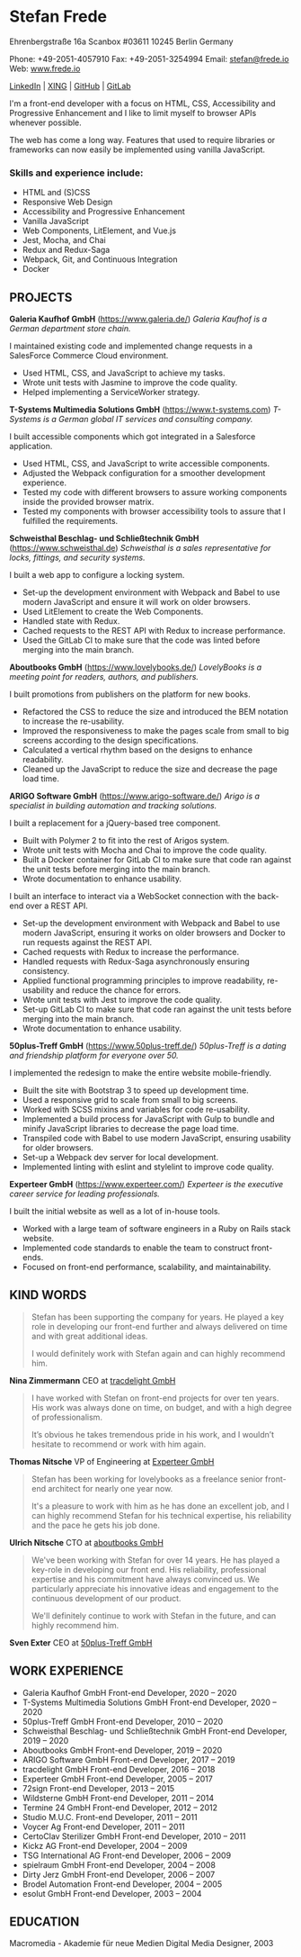 # Stefan Frede

Ehrenbergstraße 16a
Scanbox #03611
10245 Berlin
Germany

Phone: +49-2051-4057910
Fax: +49-2051-3254994
Email: stefan@frede.io
Web: www.frede.io

[LinkedIn](https://www.linkedin.com/in/stefanfrede/) | [XING](https://www.xing.com/profile/Stefan_Frede2) | [GitHub](https://github.com/stefanfrede) | [GitLab](https://gitlab.com/stefanfrede)

I'm a front-end developer with a focus on HTML, CSS, Accessibility and
Progressive Enhancement and I like to limit myself to browser APIs whenever
possible.

The web has come a long way. Features that used to require libraries or
frameworks can now easily be implemented using vanilla JavaScript.

### Skills and experience include:

+ HTML and (S)CSS
+ Responsive Web Design
+ Accessibility and Progressive Enhancement
+ Vanilla JavaScript
+ Web Components, LitElement, and Vue.js
+ Jest, Mocha, and Chai
+ Redux and Redux-Saga
+ Webpack, Git, and Continuous Integration
+ Docker

## PROJECTS

**Galeria Kaufhof GmbH** (https://www.galeria.de/)
*Galeria Kaufhof is a German department store chain.*

I maintained existing code and implemented change requests in a SalesForce Commerce Cloud environment.

+ Used HTML, CSS, and JavaScript to achieve my tasks.
+ Wrote unit tests with Jasmine to improve the code quality.
+ Helped implementing a ServiceWorker strategy.

**T-Systems Multimedia Solutions GmbH** (https://www.t-systems.com)
*T-Systems is a German global IT services and consulting company.*

I built accessible components which got integrated in a Salesforce application.

+ Used HTML, CSS, and JavaScript to write accessible components.
+ Adjusted the Webpack configuration for a smoother development experience.
+ Tested my code with different browsers to assure working components inside the
  provided browser matrix.
+ Tested my components with browser accessibility tools to assure that I
  fulfilled the requirements.

**Schweisthal Beschlag- und Schließtechnik GmbH** (https://www.schweisthal.de)
*Schweisthal is a sales representative for locks, fittings, and security
systems.*

I built a web app to configure a locking system.

+ Set-up the development environment with Webpack and Babel to use modern
  JavaScript and ensure it will work on older browsers.
+ Used LitElement to create the Web Components.
+ Handled state with Redux.
+ Cached requests to the REST API with Redux to increase performance.
+ Used the GitLab CI to make sure that the code was linted before merging into
  the main branch.

**Aboutbooks GmbH** (https://www.lovelybooks.de/)
*LovelyBooks is a meeting point for readers, authors, and publishers.*

I built promotions from publishers on the platform for new books.

+ Refactored the CSS to reduce the size and introduced the BEM notation to
  increase the re-usability.
+ Improved the responsiveness to make the pages scale from small to big screens
  according to the design specifications.
+ Calculated a vertical rhythm based on the designs to enhance readability.
+ Cleaned up the JavaScript to reduce the size and decrease the page load time.

**ARIGO Software GmbH** (https://www.arigo-software.de/)
*Arigo is a specialist in building automation and tracking solutions.*

I built a replacement for a jQuery-based tree component.

+ Built with Polymer 2 to fit into the rest of Arigos system.
+ Wrote unit tests with Mocha and Chai to improve the code quality.
+ Built a Docker container for GitLab CI to make sure that code ran against the
  unit tests before merging into the main branch.
+ Wrote documentation to enhance usability.

I built an interface to interact via a WebSocket connection with the back-end
over a REST API.

+ Set-up the development environment with Webpack and Babel to use modern
  JavaScript, ensuring it works on older browsers and Docker to run requests
  against the REST API.
+ Cached requests with Redux to increase the performance.
+ Handled requests with Redux-Saga asynchronously ensuring consistency.
+ Applied functional programming principles to improve readability, re-usability
  and reduce the chance for errors.
+ Wrote unit tests with Jest to improve the code quality.
+ Set-up GitLab CI to make sure that code ran against the unit tests before
  merging into the main branch.
+ Wrote documentation to enhance usability.

**50plus-Treff GmbH** (https://www.50plus-treff.de/)
*50plus-Treff is a dating and friendship platform for everyone over 50.*

I implemented the redesign to make the entire website mobile-friendly.

+ Built the site with Bootstrap 3 to speed up development time.
+ Used a responsive grid to scale from small to big screens.
+ Worked with SCSS mixins and variables for code re-usability.
+ Implemented a build process for JavaScript with Gulp to bundle and minify
  JavaScript libraries to decrease the page load time.
+ Transpiled code with Babel to use modern JavaScript, ensuring usability for
  older browsers.
+ Set-up a Webpack dev server for local development.
+ Implemented linting with eslint and stylelint to improve code quality.

**Experteer GmbH** (https://www.experteer.com/)
*Experteer is the executive career service for leading professionals.*

I built the initial website as well as a lot of in-house tools.

+ Worked with a large team of software engineers in a Ruby on Rails stack
  website.
+ Implemented code standards to enable the team to construct front-ends.
+ Focused on front-end performance, scalability, and maintainability.


## KIND WORDS

> Stefan has been supporting the company for years. He played a key role in
> developing our front-end further and always  delivered on time and with great
> additional ideas.
>
> I would definitely work with Stefan again and can highly recommend him.

**Nina Zimmermann**
CEO at [tracdelight GmbH](https://www.tracdelight.io/)

> I have worked with Stefan on front-end projects for over ten years. His work
> was always done on time, on budget, and with a high degree of professionalism.
>
> It’s obvious he takes tremendous pride in his work, and I wouldn’t hesitate to
> recommend or work with him again.

**Thomas Nitsche**
VP of Engineering at [Experteer GmbH](https://www.experteer.com/)

> Stefan has been working for lovelybooks as a freelance senior front-end architect
> for nearly one year now.
>
> It's a pleasure to work with him as he has done an excellent job, and I can highly
> recommend Stefan for his technical expertise, his reliability and the pace he gets
> his job done.

**Ulrich Nitsche**
CTO at [aboutbooks GmbH](https://www.lovelybooks.de/)

> We've been working with Stefan for over 14 years. He has played a key-role in
> developing our front end. His reliability, professional expertise and his
> commitment have always convinced us. We particularly appreciate his innovative
> ideas and engagement to the continuous development of our product.
>
> We'll definitely continue to work with Stefan in the future, and can highly
> recommend him.

**Sven Exter**
CEO at [50plus-Treff GmbH ](https://www.50plus-treff.de/)


## WORK EXPERIENCE

+ Galeria Kaufhof GmbH
  Front-end Developer, 2020 – 2020
+ T-Systems Multimedia Solutions GmbH
  Front-end Developer, 2020 – 2020
+ 50plus-Treff GmbH
  Front-end Developer, 2010 – 2020
+ Schweisthal Beschlag- und Schließtechnik GmbH
  Front-end Developer, 2019 – 2020
+ Aboutbooks GmbH
  Front-end Developer, 2019 – 2020
+ ARIGO Software GmbH
  Front-end Developer, 2017 – 2019
+ tracdelight GmbH
  Front-end Developer, 2016 – 2018
+ Experteer GmbH
  Front-end Developer, 2005 – 2017
+ 72sign
  Front-end Developer, 2013 – 2015
+ Wildsterne GmbH
  Front-end Developer, 2011 – 2014
+ Termine 24 GmbH
  Front-end Developer, 2012 – 2012
+ Studio M.U.C.
  Front-end Developer, 2011 – 2011
+ Voycer Ag
  Front-end Developer, 2011 – 2011
+ CertoClav Sterilizer GmbH
  Front-end Developer, 2010 – 2011
+ Kickz AG
  Front-end Developer, 2004 – 2009
+ TSG International AG
  Front-end Developer, 2006 – 2009
+ spielraum GmbH
  Front-end Developer, 2004 – 2008
+ Dirty Jerz GmbH
  Front-end Developer, 2006 – 2007
+ Brodel Automation
  Front-end Developer, 2004 – 2005
+ esolut GmbH
  Front-end Developer, 2003 – 2004


## EDUCATION

Macromedia - Akademie für neue Medien
Digital Media Designer, 2003
